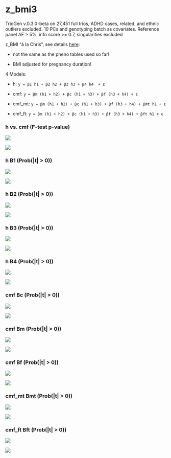 # z_bmi3


TrioGen v.0.3.0-beta on 27,451 full trios, ADHD cases, related, and ethnic outliers excluded. 10 PCs and genotyping batch as covariates. Reference panel AF > 5%, info score >= 0.7, singularities excluded

z_BMI “à la Chris”, see details [here](../pheno/plots.md):

- not the same as the pheno tables used so far!

- BMI adjusted for pregnancy duration!


4 Models:

- h: `y = β1 h1 + β2 h2 + β3 h3 + β4 h4  + ε`

- cmf: `y = βm (h1 + h2) + βc (h1 + h3) + βf (h3 + h4) + ε`

- cmf_mt: `y = βm (h1 + h2) + βc (h1 + h3) + βf (h3 + h4) + βmt h1 + ε`

- cmf_ft: `y = βm (h1 + h2) + βc (h1 + h3) + βf (h3 + h4) + βft h1 + ε`


### h vs. cmf (F-test p-value)

![](z_bmi3_cmf_h_p_MH.png)

![](z_bmi3_cmf_h_p_QQ.png)


### h B1 (Prob(|t| > 0))

![](z_bmi3_h_B1_p_MH.png)

![](z_bmi3_h_B1_p_QQ.png)


### h B2 (Prob(|t| > 0))

![](z_bmi3_h_B2_p_MH.png)

![](z_bmi3_h_B2_p_QQ.png)


### h B3 (Prob(|t| > 0))

![](z_bmi3_h_B3_p_MH.png)

![](z_bmi3_h_B3_p_QQ.png)


### h B4 (Prob(|t| > 0))

![](z_bmi3_h_B4_p_MH.png)

![](z_bmi3_h_B4_p_QQ.png)


### cmf Bc (Prob(|t| > 0))

![](z_bmi3_cmf_Bc_p_MH.png)

![](z_bmi3_cmf_Bc_p_QQ.png)


### cmf Bm (Prob(|t| > 0))

![](z_bmi3_cmf_Bm_p_MH.png)

![](z_bmi3_cmf_Bm_p_QQ.png)


### cmf Bf (Prob(|t| > 0))

![](z_bmi3_cmf_Bf_p_MH.png)

![](z_bmi3_cmf_Bf_p_QQ.png)


### cmf_mt Bmt (Prob(|t| > 0))

![](z_bmi3_cmf_mt_Bmt_p_MH.png)

![](z_bmi3_cmf_mt_Bmt_p_QQ.png)


### cmf_ft Bft (Prob(|t| > 0))

![](z_bmi3_cmf_ft_Bft_p_MH.png)

![](z_bmi3_cmf_ft_Bft_p_QQ.png)

